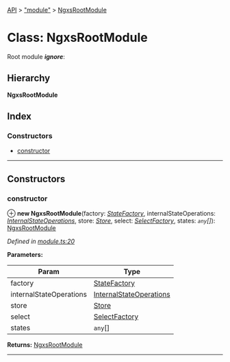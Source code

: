 [API](../README.md) > ["module"](../modules/_module_.md) > [NgxsRootModule](../classes/_module_.ngxsrootmodule.md)

# Class: NgxsRootModule

Root module
*__ignore__*: 

## Hierarchy

**NgxsRootModule**

## Index

### Constructors

* [constructor](_module_.ngxsrootmodule.md#constructor)

---

## Constructors

<a id="constructor"></a>

###  constructor

⊕ **new NgxsRootModule**(factory: *[StateFactory](_state_factory_.statefactory.md)*, internalStateOperations: *[InternalStateOperations](_state_operations_.internalstateoperations.md)*, store: *[Store](_store_.store.md)*, select: *[SelectFactory](_select_.selectfactory.md)*, states: *`any`[]*): [NgxsRootModule](_module_.ngxsrootmodule.md)

*Defined in [module.ts:20](https://github.com/amcdnl/ngxs/blob/4ba1032/packages/store/src/module.ts#L20)*

**Parameters:**

| Param | Type |
| ------ | ------ |
| factory | [StateFactory](_state_factory_.statefactory.md) | 
| internalStateOperations | [InternalStateOperations](_state_operations_.internalstateoperations.md) | 
| store | [Store](_store_.store.md) | 
| select | [SelectFactory](_select_.selectfactory.md) | 
| states | `any`[] | 

**Returns:** [NgxsRootModule](_module_.ngxsrootmodule.md)

___

